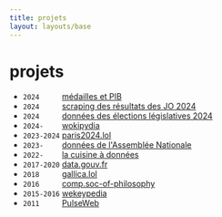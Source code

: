 ```yaml
---
title: projets
layout: layouts/base
---
```


# projets

- `2024     ` [médailles et PIB](https://observablehq.com/@taniki/paris2024-medailles-pib)
- `2024     ` [scraping des résultats des JO 2024](https://github.com/taniki/paris2024-data)
- `2024     ` [données des élections législatives 2024](https://github.com/taniki/legislatives-2024)
- `2024-    ` [wokipydia](https://github.com/taniki/wokipydia)
- `2023-2024` [paris2024.lol](https://paris2024.lol/)
- `2023-    ` [données de l'Assemblée Nationale](https://github.com/taniki/assemblee-nationale)
- `2022-    ` [la cuisine à données](https://data.11d.im/)
- `2017-2020` [data.gouv.fr](https://www.data.gouv.fr/fr/)
- `2018     ` [gallica.lol](https://github.com/taniki/gallicalol)
- `2016     ` [comp.soc-of-philosophy](https://github.com/taniki/comp.soc-of-philosophy)
- `2015-2016` [wekeypedia](http://wekeypedia.github.io/)
- `2011     ` [PulseWeb](https://pulseweb.cortext.net/)
